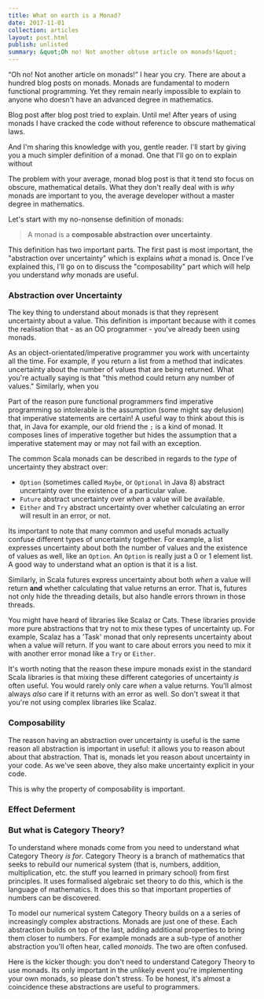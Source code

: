 ```yaml
---
title: What on earth is a Monad?
date: 2017-11-01
collection: articles
layout: post.html
publish: unlisted
summary: &quot;Oh no! Not another obtuse article on monads!&quot;
---
```

<q>Oh no! Not another article on monads!</q> I hear you cry. There are about a hundred blog posts on monads. Monads are fundamental to modern functional programming. Yet they remain nearly impossible to explain to anyone who doesn't have an advanced degree in mathematics.

Blog post after blog post tried to explain. Until me! After years of using monads I have cracked the code without reference to obscure mathematical laws. 

And I'm sharing this knowledge with you, gentle reader. I'll start by giving you a much simpler definition of a monad. One that I'll go on to explain without

The problem with your average, monad blog post is that it tend sto focus on obscure, mathematical details. What they don't really deal with is *why* monads are important to you, the average developer without a master degree in mathematics.

Let's start with my no-nonsense definition of monads:

> A monad is a **composable abstraction over uncertainty**.

This definition has two important parts. The first past is most important, the "abstraction over uncertainty" which is explains *what* a monad is. Once I've explained this, I'll go on to discuss the "composability" part which will help you understand *why* monads are useful.

### Abstraction over Uncertainty

The key thing to understand about monads is that they represent uncertainty about a value. This definition is important because with it comes the realisation that - as an OO programmer - you've already been using monads.

As an object-orientated/imperative programmer you work with uncertainty all the time. For example, if you return a list from a method that indicates uncertainty about the number of values that are being returned. What you're actually saying is that "this method could return any number of values." Similarly, when you 

Part of the reason pure functional programmers find imperative programming so intolerable is the assumption (some might say delusion) that imperative statements are certain! A useful way to think about this is that, in Java for example, our old friend the `;` is a kind of monad. It composes lines of imperative together but hides the assumption that a imperative statement may or may not fail with an exception.

The common Scala monads can be described in regards to the *type* of uncertainty they abstract over:

 * `Option` (sometimes called `Maybe`, or `Optional` in Java 8) abstract uncertainty over the existence of a particular value.
 * `Future` abstract uncertainty over *when* a value will be available.
 * `Either` and `Try` abstract uncertainty over whether calculating an error will result in an error, or not.

Its important to note that many common and useful monads actually confuse different types of uncertainty together. For example, a list expresses uncertainty about both the number of values and the existence of values as well, like an `Option`. An `Option` is really just a 0 or 1 element list. A good way to understand what an option is that it is a list.

Similarly, in Scala futures express uncertainty about both *when* a value will return **and** whether calculating that value returns an error. That is, futures not only hide the threading details, but also handle errors thrown in those threads.

You might have heard of libraries like Scalaz or Cats. These libraries provide more pure abstractions that try not to mix these types of uncertainty up. For example, Scalaz has a 'Task' monad that only represents uncertainty about when a value will return. If you want to care about errors you need to mix it with another error monad like a `Try` or `Either`.

It's worth noting that the reason these impure monads exist in the standard Scala libraries is that mixing these different categories of uncertainty *is* often useful. You would rarely only care *when* a value returns. You'll almost always *also* care if it returns with an error as well. So don't sweat it that you're not using complex libraries like Scalaz.

### Composability

The reason having an abstraction over uncertainty is useful is the same reason all abstraction is important in useful: it allows you to reason about about that abstraction. That is, monads let you reason about uncertainty in your code. As we've seen above, they also make uncertainty explicit in your code.

This is why the property of composability is important.

### Effect Deferment

### But what is Category Theory?

To understand where monads come from you need to understand what Category Theory *is for*. Category Theory is a branch of mathematics that seeks to rebuild our numerical system (that is, numbers, addition, multiplication, etc. the stuff you learned in primary school) from first principles. It uses formalised algebraic set theory to do this, which is the language of mathematics. It does this so that important properties of numbers can be discovered.

To model our numerical system Category Theory builds on a a series of increasingly complex abstractions. Monads are just one of these. Each abstraction builds on top of the last, adding additional properties to bring them closer to numbers. For example monads are a sub-type of another abstraction you'll often hear, called *monoids*. The two are often confused.

Here is the kicker though: you don't need to understand Category Theory to use monads. Its only important in the unlikely event you're implementing your own monads, so please don't stress. To be honest, it's almost a coincidence these abstractions are useful to programmers.
